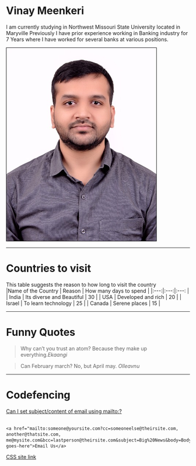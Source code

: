 # Vinay Meenkeri
I am currently studying in Northwest Missouri State University located in Maryville Previously I have prior experience working in Banking industry for 7 Years where I have worked for several banks at various positions.

![Vinay Image](VinayPic.jpg)

---

# Countries to visit
This table suggests the reason to how long to visit the country<br>
|Name of the Country | Reason | How many days to spend |
|:---:|:---:|:---: |
| India | Its diverse and Beautiful | 30 |
| USA | Developed and rich | 20 |
| Israel | To learn technology | 25 |
| Canada | Serene places | 15 |

----

# Funny Quotes
>Why can’t you trust an atom? Because they make up everything.*Ekaangi*
>

>Can February march? No, but April may. *Olleavnu*

---
# Codefencing

[Can I set subject/content of email using mailto:?](https://stackoverflow.com/questions/4782068/can-i-set-subject-content-of-email-using-mailto)


```

<a href="mailto:someone@yoursite.com?cc=someoneelse@theirsite.com, another@thatsite.com, me@mysite.com&bcc=lastperson@theirsite.com&subject=Big%20News&body=Body-goes-here">Email Us</a>

```

[CSS site link](https://css-tricks.com/snippets/html/mailto-links/)